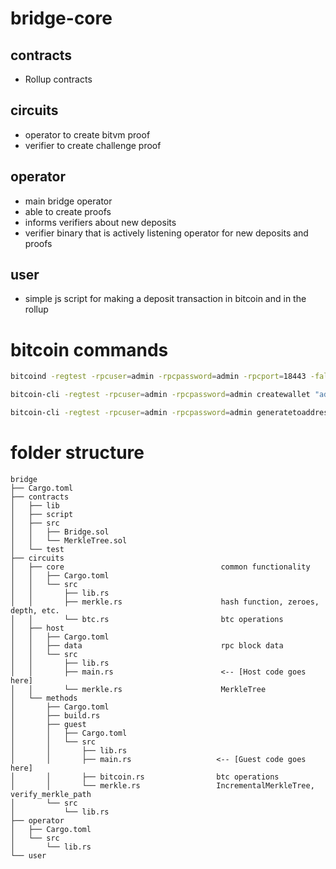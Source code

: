 # bridge-core

## contracts

- Rollup contracts

## circuits

- operator to create bitvm proof
- verifier to create challenge proof

## operator

- main bridge operator
- able to create proofs
- informs verifiers about new deposits
- verifier binary that is actively listening operator for new deposits and proofs

## user

- simple js script for making a deposit transaction in bitcoin and in the rollup

# bitcoin commands

```sh
bitcoind -regtest -rpcuser=admin -rpcpassword=admin -rpcport=18443 -fallbackfee=0.00001 -wallet=admin
```

```sh
bitcoin-cli -regtest -rpcuser=admin -rpcpassword=admin createwallet "admin"
```

```sh
bitcoin-cli -regtest -rpcuser=admin -rpcpassword=admin generatetoaddress 101 $(bitcoin-cli -regtest -rpcuser=admin -rpcpassword=admin getnewaddress)
```

# folder structure

```text
bridge
├── Cargo.toml
├── contracts
│   ├── lib
│   ├── script
│   ├── src
│   │   ├── Bridge.sol
│   │   └── MerkleTree.sol
│   └── test
├── circuits
│   ├── core                                   common functionality
│   │   ├── Cargo.toml
│   │   └── src
│   │       ├── lib.rs
│   │       ├── merkle.rs                      hash function, zeroes, depth, etc.
│   │       └── btc.rs                         btc operations
│   ├── host
│   │   ├── Cargo.toml
│   │   ├── data                               rpc block data
│   │   └── src
│   │       ├── lib.rs
│   │       ├── main.rs                        <-- [Host code goes here]
│   │       └── merkle.rs                      MerkleTree
│   └── methods
│       ├── Cargo.toml
│       ├── build.rs
│       ├── guest
│       │   ├── Cargo.toml
│       │   └── src
│       │       ├── lib.rs
│       │       ├── main.rs                   <-- [Guest code goes here]
│       │       ├── bitcoin.rs                btc operations
│       │       └── merkle.rs                 IncrementalMerkleTree, verify_merkle_path
│       └── src
│           └── lib.rs
├── operator
│   ├── Cargo.toml
│   └── src
│       └── lib.rs
└── user
```
